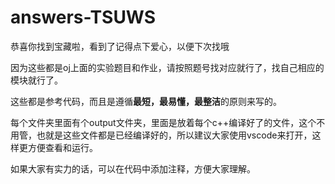 # answers-TSUWS
恭喜你找到宝藏啦，看到了记得点下爱心，以便下次找哦

因为这些都是oj上面的实验题目和作业，请按照题号找对应就行了，找自己相应的模块就行了。

这些都是参考代码，而且是遵循**最短，最易懂，最整洁**的原则来写的。

每个文件夹里面有个output文件夹，里面是放着每个c++编译好了的文件，这个不用管，也就是这些文件都是已经编译好的，所以建议大家使用vscode来打开，这样更方便查看和运行。

如果大家有实力的话，可以在代码中添加注释，方便大家理解。


